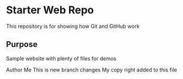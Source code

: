 # Starter Web Repo

This repository is for showing how Git and GitHub work

## Purpose

Sample website with plenty of files for demos

Author 
Me
This is new branch changes
My copy right added to this file
